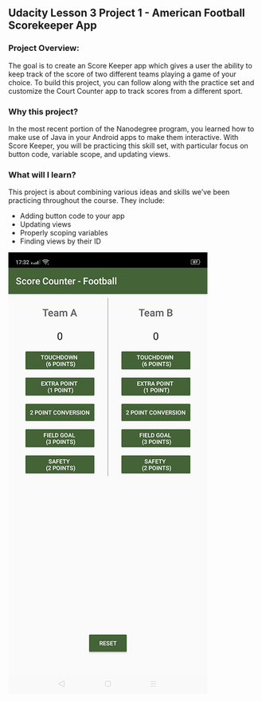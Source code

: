 ## Udacity Lesson 3 Project 1 - American Football Scorekeeper App

### Project Overview:
The goal is to create an Score Keeper app which gives a user the ability to keep track of the score of two different teams playing a game of your choice. To build this project, you can follow along with the practice set and customize the Court Counter app to track scores from a different sport.

### Why this project? 
In the most recent portion of the Nanodegree program, you learned how to make use of Java in your Android apps to make them interactive. With Score Keeper, you will be practicing this skill set, with particular focus on button code, variable scope, and updating views.

### What will I learn? 
This project is about combining various ideas and skills we’ve been practicing throughout the course. They include:

   * Adding button code to your app
   * Updating views
   * Properly scoping variables
   * Finding views by their ID

![GitHub Logo](ScreenshotScoreKeeperApp.png)


